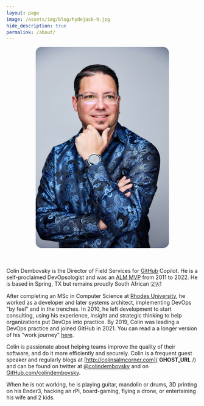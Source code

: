 ```yaml
---
layout: page
image: /assets/img/blog/hydejack-9.jpg
hide_description: true
permalink: /about/
---
```

<div style="text-align: center">
    <img src="/assets/images/colin.jpg" alt loading="lazy" width="350" style="border-radius: 15px;">
</div>

<br/><br/>
Colin Dembovsky is the Director of Field Services for [GitHub](https://github.com) Copilot. He is a self-proclaimed DevOpsologist and was an [ALM MVP](https://mvp.microsoft.com/en-us/mvp/Colin%20Dembovsky-4034924) from 2011 to 2022. He is based in Spring, TX but remains proudly South African 🇿🇦!

After completing an MSc in Computer Science at [Rhodes University](http://www.ru.ac.za/), he worked as a developer and later systems architect, implementing DevOps "by feel" and in the trenches. In 2010, he left development to start consulting, using his experience, insight and strategic thinking to help organizations put DevOps into practice. By 2019, Colin was leading a DevOps practice and joined GitHub in 2021. You can read a a longer version of his "work journey" [here](https://xebia.com/blog/reflections-of-a-devopsologist/).

Colin is passionate about helping teams improve the quality of their software, and do it more efficiently and securely. Colin is a frequent guest speaker and regularly blogs at [http://colinsalmcorner.com]( __GHOST_URL__ /) and can be found on twitter at [@colindembovsky](https://twitter.com/colindembovsky) and on [GitHub.com/colindembovsky](https://github.com/colindembovsky).

When he is not working, he is playing guitar, mandolin or drums, 3D printing on his Ender3, hacking an rPi, board-gaming, flying a drone, or entertaining his wife and 2 kids.
